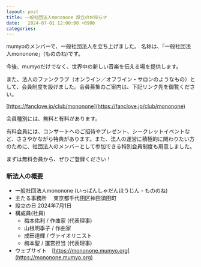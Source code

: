 ```yaml
---
layout: post
title: 一般社団法人mononone 設立のお知らせ 
date:   2024-07-01 12:00:00 +0900
categories: 
---
```


mumyoのメンバーで、一般社団法人を立ち上げました。
名称は、「一般社団法人mononone」(もののね)です。

今後、mumyoだけでなく、世界中の新しい音楽を伝える場を提供します。

また、法人のファンクラブ（オンライン／オフライン・サロンのようなもの）として、会員制度を設けました。会員募集のご案内は、下記リンク先を御覧ください。

[https://fanclove.jp/club/mononone](https://fanclove.jp/club/mononone)

会員種別には、無料と有料があります。

有料会員には、コンサートへのご招待やプレゼント、シークレットイベントなど、ささやかながら特典があります。また、法人の運営に積極的に関わりたい方のために、社団法人のメンバーとして参加できる特別会員制度も用意しました。

まずは無料会員から、ぜひご登録ください！

### 新法人の概要
- 一般社団法人mononone (いっぱんしゃだんほうじん・もののね)
- 主たる事務所  　東京都千代田区神田須田町
- 設立の日  2024年7月1日
- 構成員(社員)
  - 梅本佑利 / 作曲家 (代表理事)
  - 山根明季子 / 作曲家
  - 成田達輝 / ヴァイオリニスト
  - 梅本聖 / 運営担当 (代表理事)
- ウェブサイト　[https://mononone.mumyo.org](https://mononone.mumyo.org)

